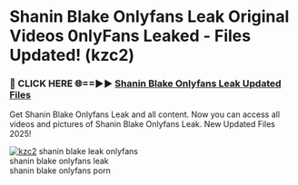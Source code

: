 # Shanin Blake Onlyfans Leak Original Videos 0nlyFans Leaked - Files Updated! (kzc2)

<h3>🔴 CLICK HERE 🌐==►► <a href="https://tinyurl.com/2jnfzry5" rel="nofollow">Shanin Blake Onlyfans Leak Updated Files</a></h3>

Get Shanin Blake Onlyfans Leak and all content. Now you can access all videos and pictures of Shanin Blake Onlyfans Leak. New Updated Files 2025!

[![kzc2](https://i.imgur.com/GyGTBgg.gif)](https://tinyurl.com/2jnfzry5)
shanin blake leak onlyfans<br>
shanin blake onlyfans leak<br>
shanin blake onlyfans porn